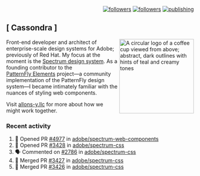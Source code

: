 <p align="right"><a rel="me" href="https://front-end.social/@castastrophe">
    <img alt="followers" title="Follow me on Mastodon" src="https://img.shields.io/mastodon/follow/109297102751309835?domain=https%3A%2F%2Ffront-end.social&label=Follow&logo=mastodon&logoColor=white&style=for-the-badge&labelColor=008080&color=006969"/></a>
  <a href="https://codepen.io/castastrophe/">
    <img alt="followers" title="Follow me on CodePen" src="https://img.shields.io/badge/23-1?color=640464&labelColor=7c007c&style=for-the-badge&logo=codepen&label=Follow"/></a>
<a href="https://castastrophe.medium.com/">
    <img alt="publishing" title="View articles on Medium" src="https://img.shields.io/badge/107-1?color=666&labelColor=444&label=subscribe&logo=medium&logoColor=white&style=for-the-badge"/></a>
</p>

## [&nbsp;Cassondra&nbsp;]

<img align="right" src="https://github-production-user-asset-6210df.s3.amazonaws.com/1840295/253016758-ba468774-1cd3-42c2-8f43-947b5eeb5edf.png" height="200" alt="A circular logo of a coffee cup viewed from above; abstract, dark outlines with hints of teal and creamy tones">

Front-end developer and architect of enterprise-scale design systems for Adobe; previously of Red Hat. My focus at the moment is the [Spectrum design system](https://github.com/adobe/spectrum-css). As a founding contributor to the [PatternFly&nbsp;Elements](https://github.com/patternfly/patternfly-elements) project&mdash;a community implementation of the PatternFly design system&mdash;I became intimately familiar with the nuances of styling web components.

Visit [allons-y.llc](http://allons-y.llc/) for more about how we might work together.

### Recent activity

<!--START_SECTION:activity-->
1. 💪 Opened PR [#4977](https://github.com/adobe/spectrum-web-components/pull/4977) in [adobe/spectrum-web-components](https://github.com/adobe/spectrum-web-components)
2. 💪 Opened PR [#3428](https://github.com/adobe/spectrum-css/pull/3428) in [adobe/spectrum-css](https://github.com/adobe/spectrum-css)
3. 🗣 Commented on [#2786](https://github.com/adobe/spectrum-css/pull/2786#issuecomment-2515994912) in [adobe/spectrum-css](https://github.com/adobe/spectrum-css)
4. 🎉 Merged PR [#3427](https://github.com/adobe/spectrum-css/pull/3427) in [adobe/spectrum-css](https://github.com/adobe/spectrum-css)
5. 🎉 Merged PR [#3426](https://github.com/adobe/spectrum-css/pull/3426) in [adobe/spectrum-css](https://github.com/adobe/spectrum-css)
<!--END_SECTION:activity-->
